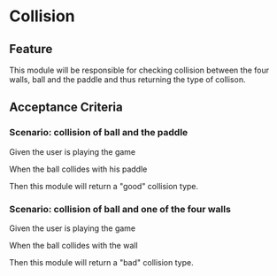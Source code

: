 # Collision

## Feature

This module will be responsible for checking collision between the
four walls, ball and the paddle and thus returning the type of collison.

## Acceptance Criteria

### Scenario: collision of ball and the paddle

  Given the user is playing the game
  
  When the ball collides with his paddle

  Then this module will return a "good" collision type.
 
### Scenario: collision of ball and one of the four walls

  Given the user is playing the game
  
  When the ball collides with the wall

  Then this module will return a "bad" collision type.
